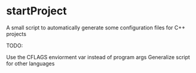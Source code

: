 # startProject
A small script to automatically generate some configuration files for C++ projects

TODO:

Use the CFLAGS enviorment var instead of program args
Generalize script for other languages
